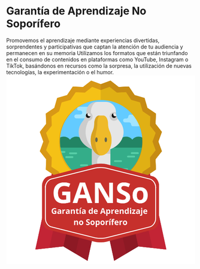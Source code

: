# Garantía de Aprendizaje No Soporífero

Promovemos el aprendizaje  mediante experiencias divertidas, sorprendentes y participativas que captan la atención de tu audiencia y permanecen en su memoria 
Utilizamos los formatos que están triunfando en el consumo de contenidos en plataformas como YouTube, Instagram o TikTok, basándonos en recursos como la sorpresa, la utilización de nuevas tecnologías, la experimentación o el humor.
![logo](Garanta_de_Aprendizaje_no_Soporfero.png?raw=true "GANSo")
